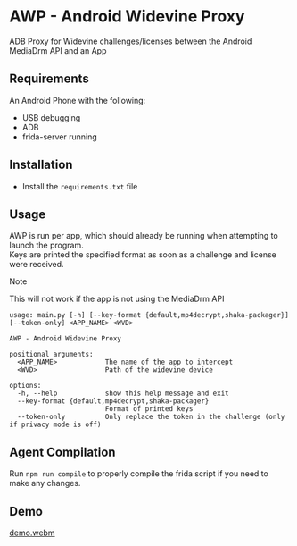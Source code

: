 # AWP - Android Widevine Proxy
ADB Proxy for Widevine challenges/licenses between the Android MediaDrm API and an App 

## Requirements
An Android Phone with the following:
+ USB debugging
+ ADB 
+ frida-server running

## Installation
+ Install the `requirements.txt` file

## Usage
AWP is run per app, which should already be running when attempting to launch the program. \
Keys are printed the specified format as soon as a challenge and license were received.

> [!NOTE]  
> This will not work if the app is not using the MediaDrm API

```
usage: main.py [-h] [--key-format {default,mp4decrypt,shaka-packager}] [--token-only] <APP_NAME> <WVD>

AWP - Android Widevine Proxy

positional arguments:
  <APP_NAME>            The name of the app to intercept
  <WVD>                 Path of the widevine device

options:
  -h, --help            show this help message and exit
  --key-format {default,mp4decrypt,shaka-packager}
                        Format of printed keys
  --token-only          Only replace the token in the challenge (only if privacy mode is off)
```

## Agent Compilation
Run `npm run compile` to properly compile the frida script if you need to make any changes.

## Demo
[demo.webm](https://github.com/user-attachments/assets/e50abd4b-c252-4927-b9cd-974e40d353d1)